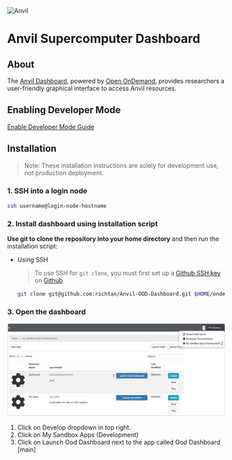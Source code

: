 ![Anvil](https://www.rcac.purdue.edu/files/resources/anvil/resource.jpg)

# Anvil Supercomputer Dashboard

## About

The [Anvil Dashboard](https://www.rcac.purdue.edu/anvil), powered by [Open OnDemand](https://openondemand.org/), provides researchers a user-friendly graphical interface to access Anvil resources.

## Enabling Developer Mode
[Enable Developer Mode Guide](https://osc.github.io/ood-documentation/latest/tutorials/tutorials-dashboard-apps.html)


## Installation

> Note: These installation instructions are solely for development use, not production deployment.

### 1. SSH into a login node

```bash
ssh username@login-node-hostname
```

### 2. Install dashboard using installation script

**Use git to clone the repository into your home directory** and then run the installation script:

- Using SSH
    > To use SSH for `git clone`, you must first set up a [Github SSH key](https://docs.github.com/en/authentication/connecting-to-github-with-ssh/adding-a-new-ssh-key-to-your-github-account) on [Github](https://github.com/settings/keys).
    ```bash
    git clone git@github.com:richtan/Anvil-OOD-Dashboard.git $HOME/ondemand/dev/dashboard && cd $HOME/ondemand/dev/dashboard && ./install.sh
    ```

### 3. Open the dashboard

![How to open Dashboard](./dashboard-setup.png)

1. Click on Develop dropdown in top right.
2. Click on My Sandbox Apps (Development)
3. Click on Launch Ood Dashboard next to the app called Ood Dashboard \[main\]
